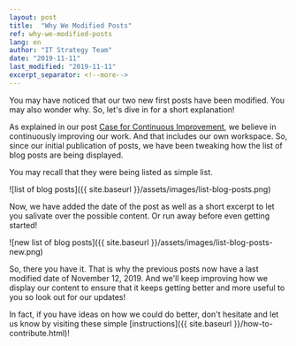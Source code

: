 ```yaml
---
layout: post
title:  "Why We Modified Posts"
ref: why-we-modified-posts
lang: en
author: "IT Strategy Team"
date: "2019-11-11"
last_modified: "2019-11-11"
excerpt_separator: <!--more-->
---
```

You may have noticed that our two new first posts have been modified.
You may also wonder why.
So, let's dive in for a short explanation!
<!--more-->

As explained in our post [Case for Continuous Improvement]({{site.baseurl}}/2019/10/15/case-continuous-improvement.html), we believe in continuously improving our work.
And that includes our own workspace.
So, since our initial publication of posts, we have been tweaking how the list of blog posts are being displayed.

You may recall that they were being listed as simple list.

![list of blog posts]({{ site.baseurl }}/assets/images/list-blog-posts.png)

Now, we have added the date of the post as well as a short excerpt to let you salivate over the possible content.
Or run away before even getting started!

![new list of blog posts]({{ site.baseurl }}/assets/images/list-blog-posts-new.png)

So, there you have it.
That is why the previous posts now have a last modified date of November 12, 2019.
And we'll keep improving how we display our content to ensure that it keeps getting better and more useful to you so look out for our updates!

In fact, if you have ideas on how we could do better, don't hesitate and let us know by visiting these simple [instructions]({{ site.baseurl }}/how-to-contribute.html)!
